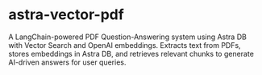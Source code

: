 # astra-vector-pdf
A LangChain-powered PDF Question-Answering system using Astra DB with Vector Search and OpenAI embeddings. Extracts text from PDFs, stores embeddings in Astra DB, and retrieves relevant chunks to generate AI-driven answers for user queries.

